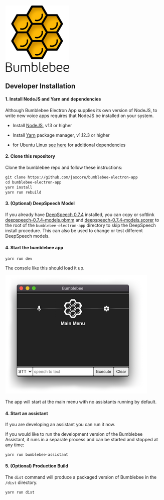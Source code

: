 ![screenshot](assets/logo.png)

## Developer Installation

#### 1. Install NodeJS and Yarn and dependencies

Although Bumblebee Electron App supplies its own version of NodeJS, to write new voice apps requires that NodeJS be installed on your system.

- Install [NodeJS](https://nodejs.org/en/), v13 or higher

- Install [Yarn](https://classic.yarnpkg.com/en/docs/install) package manager, v1.12.3 or higher

- for Ubuntu Linux [see here](https://gist.github.com/dsteinman/cbe926e8ac787ca0b8f84f9c4bd7f07c) for additional dependencies

#### 2. Clone this repository

Clone the bumblebee repo and follow these instructions:

```
git clone https://github.com/jaxcore/bumblebee-electron-app
cd bumblebee-electron-app
yarn install
yarn run rebuild
```

#### 3. (Optional) DeepSpeech Model

If you already have
[DeepSpeech 0.7.4](https://github.com/mozilla/DeepSpeech/releases/tag/v0.7.4) installed,
you can copy or softlink
[deepspeech-0.7.4-models.pbmm](https://github.com/mozilla/DeepSpeech/releases/download/v0.7.4/deepspeech-0.7.4-models.pbmm)
and
[deepspeech-0.7.4-models.scorer](https://github.com/mozilla/DeepSpeech/releases/download/v0.7.4/deepspeech-0.7.4-models.scorer)
to the root of the `bumblebee-electron-app` directory to skip the DeepSpeech install procedure.
This can also be used to change or test different DeepSpeech models.

#### 4. Start the bumblebee app

```
yarn run dev
```

The console like this should load it up.

![screenshot](assets/dev-screenshot.png)

The app will start at the main menu with no assistants running by default.

#### 4. Start an assistant

If you are developing an assistant you can run it now.

If you would like to run the development version of the Bumblebee Assistant,
it runs in a separate process and can be started and stopped at any time:

```
yarn run bumblebee-assistant
```

#### 5. (Optional) Production Build

The `dist` command will produce a packaged version of Bumblebee in the `/dist` directory.

```
yarn run dist
```
